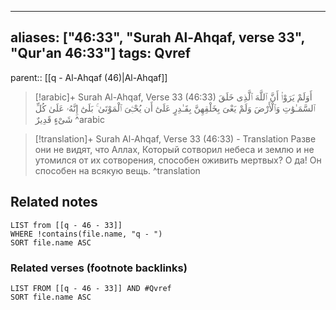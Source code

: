 
---
aliases: ["46:33", "Surah Al-Ahqaf, verse 33", "Qur'an 46:33"]
tags: Qvref
---

parent:: [[q - Al-Ahqaf (46)|Al-Ahqaf]]

> [!arabic]+ Surah Al-Ahqaf, Verse 33 (46:33)
> <span class="quran-arabic">أَوَلَمْ يَرَوْا۟ أَنَّ ٱللَّهَ ٱلَّذِى خَلَقَ ٱلسَّمَـٰوَٰتِ وَٱلْأَرْضَ وَلَمْ يَعْىَ بِخَلْقِهِنَّ بِقَـٰدِرٍ عَلَىٰٓ أَن يُحْـِۧىَ ٱلْمَوْتَىٰ ۚ بَلَىٰٓ إِنَّهُۥ عَلَىٰ كُلِّ شَىْءٍ قَدِيرٌ</span>
^arabic

> [!translation]+ Surah Al-Ahqaf, Verse 33 (46:33) - Translation
> Разве они не видят, что Аллах, Который сотворил небеса и землю и не утомился от их сотворения, способен оживить мертвых? О да! Он способен на всякую вещь.
^translation



## Related notes
```dataview
LIST from [[q - 46 - 33]]
WHERE !contains(file.name, "q - ")
SORT file.name ASC
```

### Related verses (footnote backlinks)
```dataview
LIST FROM [[q - 46 - 33]] AND #Qvref
SORT file.name ASC
```

